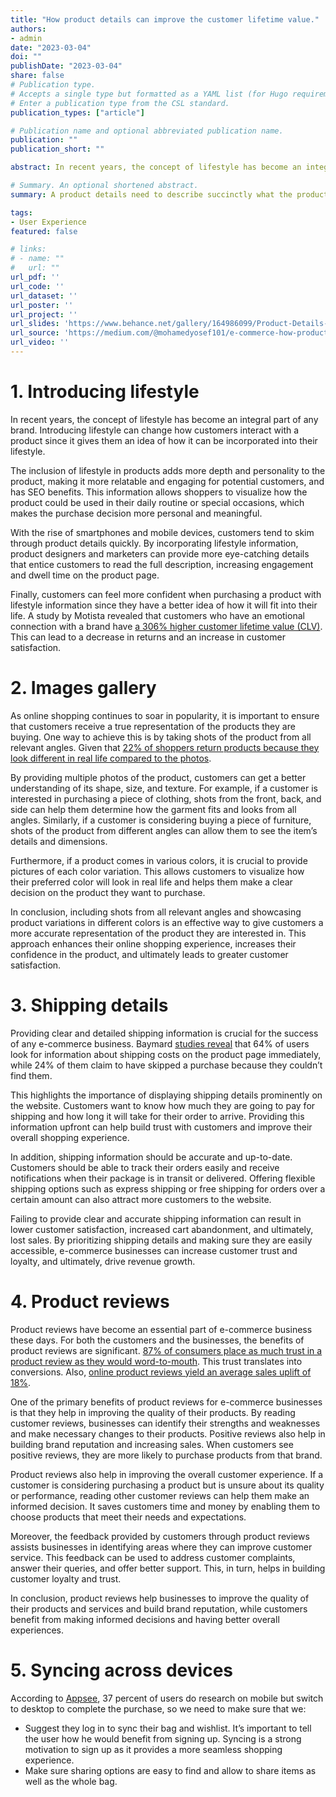 ```yaml
---
title: "How product details can improve the customer lifetime value."
authors:
- admin
date: "2023-03-04"
doi: ""
publishDate: "2023-03-04"
share: false
# Publication type.
# Accepts a single type but formatted as a YAML list (for Hugo requirements).
# Enter a publication type from the CSL standard.
publication_types: ["article"]

# Publication name and optional abbreviated publication name.
publication: ""
publication_short: ""

abstract: In recent years, the concept of lifestyle has become an integral part of any brand. Introducing lifestyle can change how customers interact with a product since it gives them an idea of how it can be incorporated into their lifestyle. The inclusion of lifestyle in products adds more depth and personality to the product, making it more relatable and engaging for potential customers, and has SEO benefits. This information allows shoppers to visualize how the product could be used in their daily routine or special occasions, which makes the purchase decision more personal and meaningful.

# Summary. An optional shortened abstract.
summary: A product details need to describe succinctly what the product is and, above all, how it can add value or solve a potential problem for the customer. 

tags:
- User Experience
featured: false

# links:
# - name: ""
#   url: ""
url_pdf: ''
url_code: ''
url_dataset: ''
url_poster: ''
url_project: ''
url_slides: 'https://www.behance.net/gallery/164986099/Product-Details-Page-of-TSTORE'
url_source: 'https://medium.com/@mohamedyosef101/e-commerce-how-product-details-can-improve-the-customer-lifetime-value-4c6354d64971'
url_video: ''
---
```


# **1. Introducing lifestyle**

In recent years, the concept of lifestyle has become an integral part of any brand. Introducing lifestyle can change how customers interact with a product since it gives them an idea of how it can be incorporated into their lifestyle.

The inclusion of lifestyle in products adds more depth and personality to the product, making it more relatable and engaging for potential customers, and has SEO benefits. This information allows shoppers to visualize how the product could be used in their daily routine or special occasions, which makes the purchase decision more personal and meaningful.

With the rise of smartphones and mobile devices, customers tend to skim through product details quickly. By incorporating lifestyle information, product designers and marketers can provide more eye-catching details that entice customers to read the full description, increasing engagement and dwell time on the product page.

Finally, customers can feel more confident when purchasing a product with lifestyle information since they have a better idea of how it will fit into their life. A study by Motista revealed that customers who have an emotional connection with a brand have [a 306% higher customer lifetime value (CLV)](https://martechseries.com/sales-marketing/customer-experience-management/motistas-study-results-conclude-emotional-connection-key-brand-success/). This can lead to a decrease in returns and an increase in customer satisfaction.

# **2. Images gallery**

As online shopping continues to soar in popularity, it is important to ensure that customers receive a true representation of the products they are buying. One way to achieve this is by taking shots of the product from all relevant angles. Given that [22% of shoppers return products because they look different in real life compared to the photos](https://www.ecwid.com/blog/ecommerce-for-beginners-product-photography-mistakes.html).

By providing multiple photos of the product, customers can get a better understanding of its shape, size, and texture. For example, if a customer is interested in purchasing a piece of clothing, shots from the front, back, and side can help them determine how the garment fits and looks from all angles. Similarly, if a customer is considering buying a piece of furniture, shots of the product from different angles can allow them to see the item’s details and dimensions.

Furthermore, if a product comes in various colors, it is crucial to provide pictures of each color variation. This allows customers to visualize how their preferred color will look in real life and helps them make a clear decision on the product they want to purchase.

In conclusion, including shots from all relevant angles and showcasing product variations in different colors is an effective way to give customers a more accurate representation of the product they are interested in. This approach enhances their online shopping experience, increases their confidence in the product, and ultimately leads to greater customer satisfaction.

# **3. Shipping details**

Providing clear and detailed shipping information is crucial for the success of any e-commerce business. Baymard [studies reveal](https://baymard.com/blog/show-shipping-costs-on-product-pages) that 64% of users look for information about shipping costs on the product page immediately, while 24% of them claim to have skipped a purchase because they couldn’t find them.

This highlights the importance of displaying shipping details prominently on the website. Customers want to know how much they are going to pay for shipping and how long it will take for their order to arrive. Providing this information upfront can help build trust with customers and improve their overall shopping experience.

In addition, shipping information should be accurate and up-to-date. Customers should be able to track their orders easily and receive notifications when their package is in transit or delivered. Offering flexible shipping options such as express shipping or free shipping for orders over a certain amount can also attract more customers to the website.

Failing to provide clear and accurate shipping information can result in lower customer satisfaction, increased cart abandonment, and ultimately, lost sales. By prioritizing shipping details and making sure they are easily accessible, e-commerce businesses can increase customer trust and loyalty, and ultimately, drive revenue growth.

# **4. Product reviews**

Product reviews have become an essential part of e-commerce business these days. For both the customers and the businesses, the benefits of product reviews are significant. [87% of consumers place as much trust in a product review as they would word-to-mouth](https://www.readycloud.com/info/21-statistics-about-product-reviews-4-convincing-reasons-why-your-store-needs-them). This trust translates into conversions. Also, [online product reviews yield an average sales uplift of 18%](https://www.readycloud.com/info/21-statistics-about-product-reviews-4-convincing-reasons-why-your-store-needs-them).

One of the primary benefits of product reviews for e-commerce businesses is that they help in improving the quality of their products. By reading customer reviews, businesses can identify their strengths and weaknesses and make necessary changes to their products. Positive reviews also help in building brand reputation and increasing sales. When customers see positive reviews, they are more likely to purchase products from that brand.

Product reviews also help in improving the overall customer experience. If a customer is considering purchasing a product but is unsure about its quality or performance, reading other customer reviews can help them make an informed decision. It saves customers time and money by enabling them to choose products that meet their needs and expectations.

Moreover, the feedback provided by customers through product reviews assists businesses in identifying areas where they can improve customer service. This feedback can be used to address customer complaints, answer their queries, and offer better support. This, in turn, helps in building customer loyalty and trust.

In conclusion, product reviews help businesses to improve the quality of their products and services and build brand reputation, while customers benefit from making informed decisions and having better overall experiences.

# **5. Syncing across devices**

According to [Appsee](https://www.appsee.com/), 37 percent of users do research on mobile but switch to desktop to complete the purchase, so we need to make sure that we:

- Suggest they log in to sync their bag and wishlist. It’s important to tell the user how he would benefit from signing up. Syncing is a strong motivation to sign up as it provides a more seamless shopping experience.
- Make sure sharing options are easy to find and allow to share items as well as the whole bag.